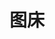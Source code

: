 # 图床

<script type="text/javascript" src="http://cdn.mathjax.org/mathjax/latest/MathJax.js?config=default"></script>

